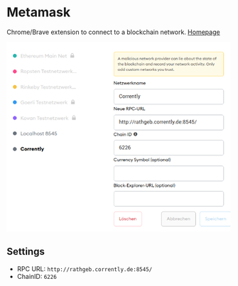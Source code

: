 # Metamask

Chrome/Brave extension to connect to a blockchain network. [Homepage](https://metamask.io/)

![](metamask.png)

## Settings
- RPC URL: `http://rathgeb.corrently.de:8545/`
- ChainID: `6226`
